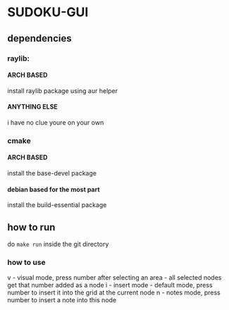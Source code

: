 # SUDOKU-GUI
## dependencies
### raylib:
#### ARCH BASED
install raylib package using aur helper
#### ANYTHING ELSE
i have no clue youre on your own
### cmake
#### ARCH BASED
install the base-devel package
#### debian based for the most part
install the build-essential package

## how to run
do `make run` inside the git directory

### how to use
v - visual mode, press number after selecting an area - all selected nodes get that number added as a node
i - insert mode - default mode, press number to insert it into the grid at the current node
n - notes mode, press number to insert a note into this node

